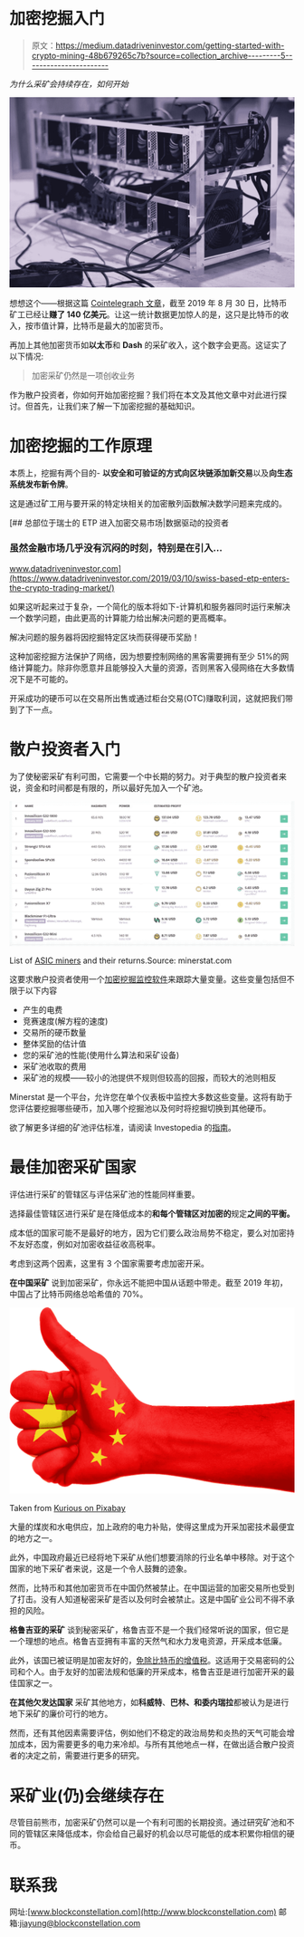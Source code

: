 # 加密挖掘入门

> 原文：<https://medium.datadriveninvestor.com/getting-started-with-crypto-mining-48b679265c7b?source=collection_archive---------5----------------------->

*为什么采矿会持续存在，如何开始*

![](img/f035ae832fed32305b547b08c15b60da.png)

想想这个——根据这篇 [Cointelegraph 文章](https://cointelegraph.com/news/bitcoin-miners-made-14-billion-to-date-securing-the-network)，截至 2019 年 8 月 30 日，比特币矿工已经让**赚了 140 亿美元**。让这一统计数据更加惊人的是，这只是比特币的收入，按市值计算，比特币是最大的加密货币。

再加上其他加密货币如**以太币**和 **Dash** 的采矿收入，这个数字会更高。这证实了以下情况:

> 加密采矿仍然是一项创收业务

作为散户投资者，你如何开始加密挖掘？我们将在本文及其他文章中对此进行探讨。但首先，让我们来了解一下加密挖掘的基础知识。

# 加密挖掘的工作原理

本质上，挖掘有两个目的- **以安全和可验证的方式向区块链添加新交易**以及**向生态系统发布新令牌**。

这是通过矿工用与要开采的特定块相关的加密散列函数解决数学问题来完成的。

[](https://www.datadriveninvestor.com/2019/03/10/swiss-based-etp-enters-the-crypto-trading-market/) [## 总部位于瑞士的 ETP 进入加密交易市场|数据驱动的投资者

### 虽然金融市场几乎没有沉闷的时刻，特别是在引入…

www.datadriveninvestor.com](https://www.datadriveninvestor.com/2019/03/10/swiss-based-etp-enters-the-crypto-trading-market/) 

如果这听起来过于复杂，一个简化的版本将如下-计算机和服务器同时运行来解决一个数学问题，由此更高的计算能力给出解决问题的更高概率。

解决问题的服务器将因挖掘特定区块而获得硬币奖励！

这种加密挖掘方法保护了网络，因为想要控制网络的黑客需要拥有至少 51%的网络计算能力。除非你愿意并且能够投入大量的资源，否则黑客入侵网络在大多数情况下是不可能的。

开采成功的硬币可以在交易所出售或通过柜台交易(OTC)赚取利润，这就把我们带到了下一点。

# 散户投资者入门

为了使秘密采矿有利可图，它需要一个中长期的努力。对于典型的散户投资者来说，资金和时间都是有限的，所以最好先加入一个矿池。

![](img/e8d3930c670e7ab17e20ecb7722003ad.png)

List of [ASIC miners](https://minerstat.com/hardware/asics) and their returns.Source: minerstat.com

这要求散户投资者使用一个[加密挖掘监控软件](https://minerstat.com/)来跟踪大量变量。这些变量包括但不限于以下内容

*   产生的电费
*   竞赛速度(解方程的速度)
*   交易所的硬币数量
*   整体奖励的估计值
*   您的采矿池的性能(使用什么算法和采矿设备)
*   采矿池收取的费用
*   采矿池的规模——较小的池提供不规则但较高的回报，而较大的池则相反

Minerstat 是一个平台，允许您在单个仪表板中监控大多数这些变量。这将有助于您评估要挖掘哪些硬币，加入哪个挖掘池以及何时将挖掘切换到其他硬币。

欲了解更多详细的矿池评估标准，请阅读 Investopedia 的[指南](https://www.investopedia.com/tech/how-choose-cryptocurrency-mining-pool/)。

# 最佳加密采矿国家

评估进行采矿的管辖区与评估采矿池的性能同样重要。

选择最佳管辖区进行采矿是在降低成本的**和每个管辖区对加密的**规定**之间的平衡。**

成本低的国家可能不是最好的地方，因为它们要么政治局势不稳定，要么对加密持不友好态度，例如对加密收益征收高税率。

考虑到这两个因素，这里有 3 个国家需要考虑加密开采。

**在中国采矿**
说到加密采矿，你永远不能把中国从话题中带走。截至 2019 年初，中国占了比特币网络总哈希值的 70%。

![](img/e54e2a47a46094e6cdc017119d45e46e.png)

Taken from [Kurious on Pixabay](https://pixabay.com/illustrations/china-flag-hand-thumbs-up-national-641112/)

大量的煤炭和水电供应，加上政府的电力补贴，使得这里成为开采加密技术最便宜的地方之一。

此外，中国政府最近已经将地下采矿从他们想要消除的行业名单中移除。对于这个国家的地下采矿者来说，这是一个令人鼓舞的迹象。

然而，比特币和其他加密货币在中国仍然被禁止。在中国运营的加密交易所也受到了打击。没有人知道秘密采矿是否以及何时会被禁止。这是中国矿业公司不得不承担的风险。

**格鲁吉亚的采矿**
谈到秘密采矿，格鲁吉亚不是一个我们经常听说的国家，但它是一个理想的地点。格鲁吉亚拥有丰富的天然气和水力发电资源，开采成本低廉。

此外，该国已被证明是加密友好的，[免除比特币的增值税](https://news.bitcoin.com/georgia-exempts-bitcoin-from-vat-to-become-the-next-country-to-affirm-its-currency-status/)。这适用于交易密码的公司和个人。由于友好的加密法规和低廉的开采成本，格鲁吉亚是进行加密开采的最佳国家之一。

**在其他欠发达国家**
采矿其他地方，如**科威特**、**巴林、**和**委内瑞拉**都被认为是进行地下采矿的廉价可行的地方。

然而，还有其他因素需要评估，例如他们不稳定的政治局势和炎热的天气可能会增加成本，因为需要更多的电力来冷却。与所有其他地点一样，在做出适合散户投资者的决定之前，需要进行更多的研究。

# 采矿业(仍)会继续存在

尽管目前熊市，加密采矿仍然可以是一个有利可图的长期投资。通过研究矿池和不同的管辖区来降低成本，你会给自己最好的机会以尽可能低的成本积累你相信的硬币。

# 联系我

网址:[www.blockconstellation.com](http://www.blockconstellation.com)
邮箱:jiayung@blockconstellation.com